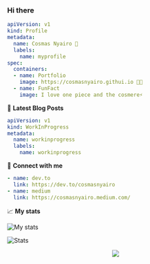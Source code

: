 ### Hi there

```yaml
apiVersion: v1
kind: Profile
metadata:
  name: Cosmas Nyairo 💬
  labels:
    name: myprofile
spec:
  containers:
  - name: Portfolio
    image: https://cosmasnyairo.githui.io 👨‍💻
  - name: FunFact
    image: I love one piece and the cosmere⚡
```

📕 **Latest Blog Posts**
```yaml
apiVersion: v1
kind: WorkInProgress
metadata:
  name: workinprogress
  labels:
    name: workinprogress
```

🔗 **Connect with me**
```yaml
- name: dev.to
  link: https://dev.to/cosmasnyairo
- name: medium
  link: https://cosmasnyairo.medium.com/
```

📈 **My stats**


![My stats](https://github-readme-stats.vercel.app/api/top-langs/?username=cosmasnyairo&hide=javascript,html,php,jupyter+notebook,css,dart,c,makefile&hide_title=true&hide_border=true&langs_count=6)
  
![Stats](https://github-readme-activity-graph.vercel.app/graph?username=cosmasnyairo&theme=github-dark-dimmed&custom_title=Cosmas%20Activity%20Graph&hide_border=true&radius=19&point=738678&line=738678)

<p align="center">
  <img src="https://capsule-render.vercel.app/api?type=waving&color=738678&height=80&section=footer"/>
</p>